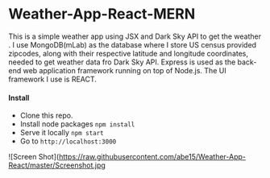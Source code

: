 # Weather-App-React-MERN
This is a simple weather app using JSX and Dark Sky API to get the weather . I use MongoDB(mLab) as the database where I store US census provided zipcodes, along with their respective latitude and longitude coordinates, needed to get weather data fro Dark Sky API. Express is used as the back-end web application framework running on top of Node.js. The UI framework I use is REACT.

#### Install

- Clone this repo.
- Install node packages `npm install`
- Serve it locally `npm start`
- Go to `http://localhost:3000`

![Screen Shot](https://raw.githubusercontent.com/abe15/Weather-App-React/master/Screenshot.jpg

